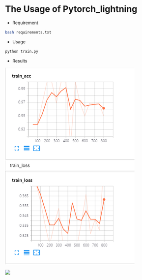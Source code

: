 # The Usage of Pytorch_lightning 

- Requirement

```bash
bash requirements.txt
```

- Usage

```python
python train.py
```

- Results

![](https://github.com/Reversev/DEEP_LEARNING_IP/blob/main/pytorch_lightning/assert/train.png)

![](https://github.com/Reversev/DEEP_LEARNING_IP/blob/main/pytorch_lightning/assert/eval.png)
